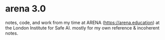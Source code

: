 # arena 3.0

notes, code, and work from my time at ARENA (https://arena.education) at the London Institute for Safe AI. mostly for my own reference & incoherent notes.  
